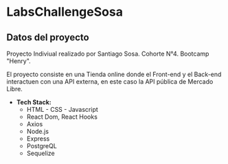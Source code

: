 # LabsChallengeSosa

## Datos del proyecto 

Proyecto Indiviual realizado por Santiago Sosa. Cohorte N°4. Bootcamp "Henry".

El proyecto consiste en una Tienda online donde el Front-end y el Back-end interactuen con una API externa, en este caso la API pública de Mercado Libre.

- **Tech Stack:**
    + HTML - CSS - Javascript
    + React Dom, React Hooks
    + Axios
    + Node.js
    + Express
    + PostgreQL
    + Sequelize
